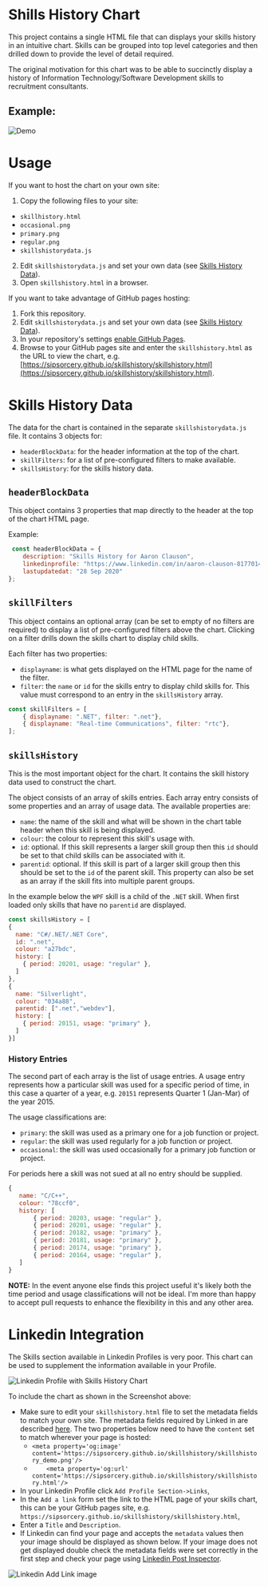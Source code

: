 # Shills History Chart

This project contains a single HTML file that can displays your skills history in an intuitive chart. Skills can be grouped into top level categories and then drilled down to provide the level of detail required.

The original motivation for this chart was to be able to succinctly display a history of Information Technology/Software Development skills to recruitment consultants.

## Example:

![Demo](images/skillshistory_demo.png)

# Usage

If you want to host the chart on your own site:

1. Copy the following files to your site:
  - `skillhistory.html`
  - `occasional.png`
  - `primary.png`
  - `regular.png`
  - `skillshistorydata.js`

2. Edit `skillshistorydata.js` and set your own data (see [Skills History Data](#skills-history-data)).
3. Open `skillshistory.html` in a browser.

If you want to take advantage of GitHub pages hosting:

1. Fork this repository.
2. Edit `skillshistorydata.js` and set your own data (see [Skills History Data](#skills-history-data)).
3. In your repository's settings [enable GitHub Pages](https://docs.github.com/en/free-pro-team@latest/github/working-with-github-pages/creating-a-github-pages-site).
4. Browse to your GitHub pages site and enter the `skillshistory.html` as the URL to view the chart, e.g. [https://sipsorcery.github.io/skillshistory/skillshistory.html](https://sipsorcery.github.io/skillshistory/skillshistory.html).

# Skills History Data

The data for the chart is contained in the separate `skillshistorydata.js` file. It contains 3 objects for:

 - `headerBlockData`: for the header information at the top of the chart.
 - `skillFilters`: for a list of pre-configured filters to make available.
 - `skillsHistory`: for the skills history data.

 ## `headerBlockData`

This object contains 3 properties that map directly to the header at the top of the chart HTML page.

Example:

```javascript
 const headerBlockData = {
    description: "Skills History for Aaron Clauson",
    linkedinprofile: "https://www.linkedin.com/in/aaron-clauson-81770144/",
    lastupdatedat: "28 Sep 2020"
};
```

## `skillFilters`

This object contains an optional array (can be set to empty of no filters are required) to display a list of pre-configured filters above the chart. Clicking on a filter drills down the skills chart to display child skills.

Each filter has two properties:
 - `displayname`: is what gets displayed on the HTML page for the name of the filter.
 - `filter`: the `name` or `id` for the skills entry to display child skills for. This value must correspond to an entry in the `skillsHistory` array.

```javascript
const skillFilters = [
    { displayname: ".NET", filter: ".net"},
    { displayname: "Real-time Communications", filter: "rtc"},
];
```

## `skillsHistory`

This is the most important object for the chart. It contains the skill history data used to construct the chart.

The object consists of an array of skills entries. Each array entry consists of some properties and an array of usage data. The available properties are:

 - `name`: the name of the skill and what will be shown in the chart table header when this skill is being displayed.
 - `colour`: the colour to represent this skill's usage with.
 - `id`: optional. If this skill represents a larger skill group then this `id` should be set to that child skills can be associated with it.
 - `parentid`: optional. If this skill is part of a larger skill group then this should be set to the `id` of the parent skill. This property can also be set as an array if the skill fits into multiple parent groups.

In the example below the `WPF` skill is a child of the `.NET` skill. When first loaded only skills that have no `parentid` are displayed. 

```javascript
const skillsHistory = [
{
  name: "C#/.NET/.NET Core",
  id: ".net",
  colour: "a27bdc",
  history: [ 
    { period: 20201, usage: "regular" },
  ]
},
{
  name: "Silverlight",
  colour: "034a88",
  parentid: [".net","webdev"],
  history: [ 
    { period: 20151, usage: "primary" },
  ]
}]
```

### History Entries

The second part of each array is the list of usage entries. A usage entry represents how a particular skill was used for a specific period of time, in this case a quarter of a year, e.g. `20151` represents Quarter 1 (Jan-Mar) of the year 2015.

The usage classifications are:

 - `primary`: the skill was used as a primary one for a job function or project.
 - `regular`: the skill was used regularly for a job function or project.
 - `occasional`: the skill was used occasionally for a primary job function or project.

For periods here a skill was not sued at all no entry should be supplied.

 ```javascript
{
	name: "C/C++",
	colour: "78ccf0",
	history: [
		{ period: 20203, usage: "regular" },
		{ period: 20201, usage: "regular" },
		{ period: 20182, usage: "primary" },
		{ period: 20181, usage: "primary" },
		{ period: 20174, usage: "primary" },
		{ period: 20164, usage: "regular" },
	]
}
 ```

 **NOTE:** In the event anyone else finds this project useful it's likely both the time period and usage classifications will not be ideal. I'm more than happy to accept pull requests to enhance the flexibility in this and any other area.

 # Linkedin Integration

 The Skills section available in Linkedin Profiles is very poor. This chart can be used to supplement the information available in your Profile.

 ![Linkedin Profile with Skills History Chart](images/linkedin_with_skillshistory.png)

 To include the chart as shown in the Screenshot above:

 - Make sure to edit your `skillshistory.html` file to set the metadata fields to match your own site. The metadata fields required by Linked in are described [here](https://www.linkedin.com/help/linkedin/answer/46687). The two properties below need to have the `content` set to match wherever your page is hosted:
   - `<meta property='og:image' content='https://sipsorcery.github.io/skillshistory/skillshistory_demo.png'/>`
   - `    <meta property='og:url' content='https://sipsorcery.github.io/skillshistory/skillshistory.html'/>`
 - In your Linkedin Profile click `Add Profile Section->Links`,
 - In the `Add a link` form set the link to the HTML page of your skills chart, this can be your GitHub pages site, e.g. `https://sipsorcery.github.io/skillshistory/skillshistory.html`,
- Enter a `Title` and `Description`.
- If Linkedin can find your page and accepts the `metadata` values then your image should be displayed as shown below. If your image does not get displayed double check the metadata fields were set correctly in the first step and check your page using [Linkedin Post Inspector](https://www.linkedin.com/post-inspector/inspect/).

![Linkedin Add Link image](images/linkedin_addlink.png)
